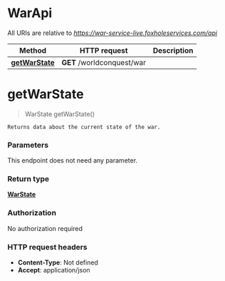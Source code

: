 # WarApi

All URIs are relative to *https://war-service-live.foxholeservices.com/api*

Method | HTTP request | Description
------------- | ------------- | -------------
[**getWarState**](WarApi.md#getWarState) | **GET** /worldconquest/war | 


<a name="getWarState"></a>
# **getWarState**
> WarState getWarState()



    Returns data about the current state of the war.

### Parameters
This endpoint does not need any parameter.

### Return type

[**WarState**](../Models/WarState.md)

### Authorization

No authorization required

### HTTP request headers

- **Content-Type**: Not defined
- **Accept**: application/json

